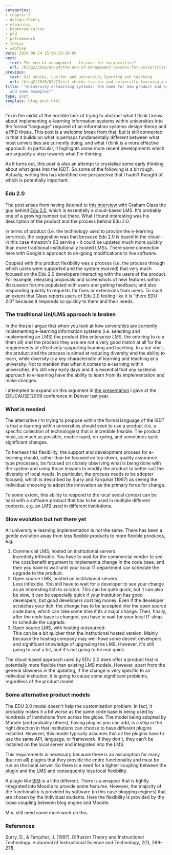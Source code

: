 ```yaml
---
categories:
- chapter-5
- design-theory
- elearning
- highereducation
- phd
- psframework
- thesis
- webfuse
date: 2010-08-24 15:09:22+10:00
next:
  text: The end of management - lessons for universities?
  url: /blog2/2010/08/24/the-end-of-management-lessons-for-universities/
previous:
  text: Oil sheiks, Lucifer and university learning and teaching
  url: /blog2/2010/08/23/oil-sheiks-lucifer-and-university-learning-and-teaching/
title: '"University e-learning systems: the need for new product and process models
  and some examples"'
type: post
template: blog-post.html
---
```

I'm in the midst of the horrible task of trying to abstract what I think I know about implementing e-learning information systems within universities into the formal "language" required of an information systems design theory and a PhD thesis. This post is a welcome break from that, but is still connected in that it builds on what is perhaps fundamentally different between what most universities are currently doing, and what I think is a more effective approach. In particular, it highlights some more recent developments which are arguably a step towards what I'm thinking.

As it turns out, this post is also an attempt to crystalise some early thinking about what goes into the ISDT. So some of the following is a bit rough. Actually, writing this has identified one perspective that I hadn't thought of, which is potentially important.

### Edu 2.0

The post arises from having listened to [this interview](http://www.stevehargadon.com/2010/07/tonight-graham-glass-on-edu-20.html) with Graham Glass the guy behind [Edu 2.0](http://edu20.org/), which is essentially a cloud-based LMS. It's probably one of a growing number out there. What I found interesting was his description of the product and the process behind Edu 2.0.

In terms of product (i.e. the technology used to provide the e-learning services), the suggestion was that because Edu 2.0 is based in the cloud - in this case Amazon's S3 service - it could be updated much more quickly than more traditional institutionally hosted LMSs. There some connection here with Google's approach to on-going modifications to live software.

Coupled with this product flexibility was a process (i.e. the process through which users were supported and the system evolved) that very much focused on the Edu 2.0 developers interacting with the users of the product. For example, releasing proposals and screenshots of new features within discussion forums populated with users and getting feedback; and also responding quickly to requests for fixes or extensions from users. To such an extent that Glass reports users of Edu 2.0 feeling like it is "there EDU 2.0" because it responds so quickly to them and their needs.

### The traditional Uni/LMS approach is broken

In the thesis I argue that when you look at how universities are currently implementing e-learning information systems (i.e. selecting and implementing an LMS) the product (the enterprise LMS, the one ring to rule them all) and the process they use are not a very good match at all for the requirements of effectively supporting learning and teaching. In a nut shell, the product and the process is aimed at reducing diversity and the ability to learn, while diversity is a key characteristic of learning and teaching at a university. Not to mention that when it comes to e-learning within universities, it's still very early days and it is essential that any systemic approach to e-learning have the ability to learn from its implementation and make changes.

I attempted to expand on this argument in [the presentation](/blog2/2009/10/05/lectures-and-the-lms-alternatives-and-experiments/) I gave at the EDUCAUSE'2009 conference in Denver last year.

### What is needed

The alternative I'm trying to propose within the formal language of the ISDT is that e-learning within universities should seek to use a product (i.e. a specific collection of technologies) that is incredible flexible. The product must, as much as possible, enable rapid, on-going, and sometimes quite significant changes.

To harness this flexibility, the support and development process for e-learning should, rather than be focused on top-down, quality assurance type processes, be focused on closely observing what is being done with the system and using those lessons to modify the product to better suit the diversity of local needs. In particular, the process needs to be adopter focused, which is described by Surry and Farquhar (1997) as seeing the individual choosing to adopt the innovation as the primary force for change.

To some extent, this ability to respond to the local social context can be hard with a software product that has to be used in multiple different contexts. e.g. an LMS used in different institutions.

### Slow evolution but not there yet

All university e-learning implementation is not the same. There has been a gentle evolution away from less flexible products to more flexible produces, e.g.

1. Commercial LMS, hosted on institutional servers.  
    Incredibly inflexible. You have to wait for the commercial vendor to see the cost/benefit argument to implement a change in the code base, and then you have to wait until your local IT department can schedule the upgrade to the product.
2. Open source LMS, hosted on institutional servers.  
    Less inflexible. You still have to wait for a developer to see your change as an interesting itch to scratch. This can be quite quick, but it can also be slow. It can be especially quick if your institution has good developers, but good developers cost big money. Even if the developer scratches your itch, the change has to be accepted into the open source code base, which can take some time if its a major change. Then, finally, after the code base is changed, you have to wait for your local IT shop to schedule the upgrade.
3. Open source LMS, with hosting outsourced.  
    This can be a bit quicker than the institutional hosted version. Mainly because the hosting company may well have some decent developers and significant knowledge of upgrading the LMS. However, it's still going to cost a bit, and it's not going to be real quick.

The cloud-based approach used by EDU 2.0 does offer a product that is potentially more flexible than existing LMS models. However, apart from the general slowness in the updating, if the change is very specific to an individual institution, it is going to cause some significant problems, regardless of the product model.

### Some alternative product models

The EDU 2.0 model doesn't help the customisation problem. In fact, it probably makes it a bit worse as the same code base is being used by hundreds of institutions from across the globe. The model being adopted by Moodle (and probably others), having plugins you can add, is a step in the right direction in that institutions can choose to have different plugins installed. However, this model typically assumes that all the plugins have to use the same API, language, or framework. If they don't, they can't be installed on the local server and integrated into the LMS.

This requirements is necessary because there is an assumption for many (but not all) plugins that they provide the entire functionality and must be run on the local server. So there is a need for a tighter coupling between the plugin and the LMS and consequently less local flexibility.

A plugin like [BIM](/blog2/research/bam-blog-aggregation-management/) is a little different. There is a wrapper that is tightly integrated into Moodle to provide some features. However, the majority of the functionality is provided by software (in this case blogging engines) that are chosen by the individual students. Here the flexibility is provided by the loose coupling between blog engine and Moodle.

Mm, still need some more work on this.

### References

Surry, D., & Farquhar, J. (1997). Diffusion Theory and Instructional Technology. e-Journal of Instructional Science and Technology, 2(1), 269-278.